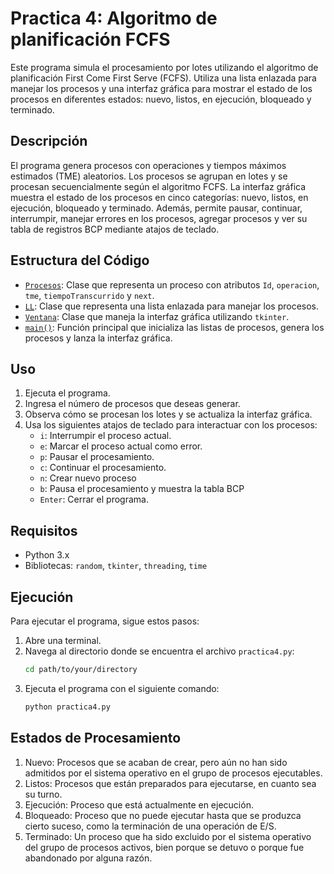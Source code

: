 # Practica 4: Algoritmo de planificación FCFS

Este programa simula el procesamiento por lotes utilizando el algoritmo de planificación First Come First Serve (FCFS). Utiliza una lista enlazada para manejar los procesos y una interfaz gráfica para mostrar el estado de los procesos en diferentes estados: nuevo, listos, en ejecución, bloqueado y terminado.

## Descripción

El programa genera procesos con operaciones y tiempos máximos estimados (TME) aleatorios. Los procesos se agrupan en lotes y se procesan secuencialmente según el algoritmo FCFS. La interfaz gráfica muestra el estado de los procesos en cinco categorías: nuevo, listos, en ejecución, bloqueado y terminado. Además, permite pausar, continuar, interrumpir, manejar errores en los procesos, agregar procesos y ver su tabla de registros BCP mediante atajos de teclado.

## Estructura del Código

- [`Procesos`](/Programa4/ProcesosClass.py): Clase que representa un proceso con atributos `Id`, `operacion`, `tme`, `tiempoTranscurrido` y `next`.
- [`LL`](/Programa4/LLClass.py): Clase que representa una lista enlazada para manejar los procesos.
- [`Ventana`](/Programa4/practica4.py#L9): Clase que maneja la interfaz gráfica utilizando `tkinter`.
- [`main()`](/Programa4/practica4.py#L295): Función principal que inicializa las listas de procesos, genera los procesos y lanza la interfaz gráfica.

## Uso

1. Ejecuta el programa.
2. Ingresa el número de procesos que deseas generar.
3. Observa cómo se procesan los lotes y se actualiza la interfaz gráfica.
4. Usa los siguientes atajos de teclado para interactuar con los procesos:
   - `i`: Interrumpir el proceso actual.
   - `e`: Marcar el proceso actual como error.
   - `p`: Pausar el procesamiento.
   - `c`: Continuar el procesamiento.
   - `n`: Crear nuevo proceso
   - `b`: Pausa el procesamiento y muestra la tabla BCP
   - `Enter`: Cerrar el programa.

## Requisitos

- Python 3.x
- Bibliotecas: `random`, `tkinter`, `threading`, `time`

## Ejecución

Para ejecutar el programa, sigue estos pasos:

1. Abre una terminal.
2. Navega al directorio donde se encuentra el archivo `practica4.py`:
   ```sh
   cd path/to/your/directory
   ```
3. Ejecuta el programa con el siguiente comando:
    ```sh
    python practica4.py
    ```

## Estados de Procesamiento
1. Nuevo: Procesos que se acaban de crear, pero aún no han sido admitidos por el sistema operativo en el grupo de procesos ejecutables.
2. Listos: Procesos que están preparados para ejecutarse, en cuanto sea su turno.
3. Ejecución: Proceso que está actualmente en ejecución.
4. Bloqueado: Proceso que no puede ejecutar hasta que se produzca cierto suceso, como la terminación de una operación de E/S.
5. Terminado: Un proceso que ha sido excluido por el sistema operativo del grupo de procesos activos, bien porque se detuvo o porque fue abandonado por alguna razón.